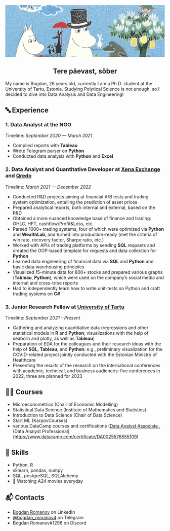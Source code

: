 ![Header](https://github.com/RomanovBogdan/RomanovBogdan/blob/1a3852541126589551a5e586abb54e255b95ebb9/photo_2023-02-05_11-46-25.jpg)

<h2 align="center"> Tere päevast, sõber </h2>

My name is Bogdan, 26 years old, currently I am a Ph.D. student at the University of Tartu, Estonia. 
Studying Polytical Science is not enough, so I decided to dive into Data Analysis and Data Engineering! 
  
## 🔤 Experience

### 1. Data Analyst at the NGO
Timeline: *September 2020 — March 2021*
- Compiled reports with **Tableau**
- Wrote Telegram parser on **Python**
- Conducted data analysis with **Python** and **Excel**

### 2. Data Analyst and Quantitative Developer at [Xena Exchange](https://twitter.com/XenaExchange) and [Qredo](https://www.qredo.com/)
Timeline: *March 2021 — December 2022*
- Conducted R&D projects aiming at financial A/B tests and trading system optimization, entailing the prediction of asset prices
- Prepared analytical reports, both internal and external, based on the R&D
- Obtained a more nuanced knowledge base of finance and trading: OHLC, HFT, cashflow/Profit&Loss, etc.
- Parsed 1000+ trading systems, four of which were optimized via **Python** and **WealthLab**, and turned into production-ready (met the criteria of win rate, recovery factor, Sharpe ratio, etc.)
- Worked with APIs of trading platforms by sending **SQL** requests and created the OOP-based template for requests and data collection for **Python**
- Learned data engineering of financial data via **SQL** and **Python** and basic data warehousing principles
- Visualized 15-minute data for 800+ stocks and prepared various graphs (**Tableau**, **Python**), which were used on the company’s social media and internal and cross-tribe reports
- Had to independently learn how to write unit-tests on Python and craft trading systems on **C#**

### 3. Junior Research Fellow at [University of Tartu](https://ut.ee/et)
Timeline: *September 2021 - Present*
- Gathering and analyzing quantitative data (regressions and other statistical models in **R** and **Python**; visualizations with the help of seaborn and plotly, as well as **Tableau**)
- Preparation of EDA for the colleagues and their research ideas with the help of **SQL**, **Tableau**, and **Python**: e.g., preliminary visualization for the COVID-related project jointly conducted with the Estonian Ministry of Healthcare
- Presenting the results of the research on the international conferences with academic, technical, and business audiences: five conferences in 2022, three are planned for 2023

## 👨‍💻 Courses
- Microeconometrics (Chair of Economic Modelling)
-	Statistical Data Science (Institute of Mathematics and Statistics)
-	Introduction to Data Science (Chair of Data Science)
-	Start ML (KarpovCourses)
-	various DataCamp courses and certifications ([Data Analyst Associate ](https://www.datacamp.com/certificate/DAA0019177504098), (Data Analyst Professional](https://www.datacamp.com/certificate/DA0025576555109)

## 💽 Skills
- Python, R
- sklearn, pandas, numpy   
- SQL, postgreSQL, SQLAlchemy
- 🎥 Watching A24 movies everyday

## 📬 Contacts
- [Bogdan Romanov](https://www.linkedin.com/in/bogdan-romanov-b1b651221/) on LinkedIn
- [@bogdan_romanov4](https://t.me/bogdan_romanov4) on Telegram
- Bogdan Romanov#1296 on Discord
